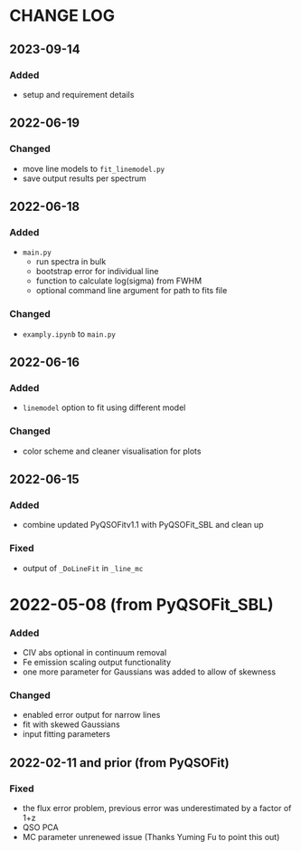 # CHANGE LOG

## 2023-09-14
### Added
- setup and requirement details

## 2022-06-19
### Changed
- move line models to `fit_linemodel.py`
- save output results per spectrum

## 2022-06-18
### Added
- `main.py`
  - run spectra in bulk
  - bootstrap error for individual line
  - function to calculate log(sigma) from FWHM
  - optional command line argument for path to fits file
### Changed
- `examply.ipynb` to `main.py`

## 2022-06-16
### Added
- `linemodel` option to fit using different model
### Changed
- color scheme and cleaner visualisation for plots

## 2022-06-15
### Added
- combine updated PyQSOFitv1.1 with PyQSOFit_SBL and clean up
### Fixed
- output of `_DoLineFit` in `_line_mc`

# 2022-05-08 (from PyQSOFit_SBL)
### Added
- CIV abs optional in continuum removal
- Fe emission scaling output functionality
- one more parameter for Gaussians was added to allow of skewness
### Changed
- enabled error output for narrow lines
- fit with skewed Gaussians
- input fitting parameters

## 2022-02-11 and prior (from PyQSOFit)
### Fixed
- the flux error problem, previous error was underestimated by a factor of 1+z
- QSO PCA
- MC parameter unrenewed issue (Thanks Yuming Fu to point this out)


<!-- TEMPLATE
## 2023-MM-DD
### Added
### Changed
### Fixed 
-->
